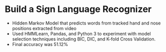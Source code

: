 # Build a Sign Language Recognizer

*	Hidden Markov Model that predicts words from tracked hand and nose positions extracted from video
*	Used HMMLearn, Pandas, and Python 3 to experiment with model selection techniques including BIC, DIC, and K-fold Cross Validation.
*	Final accuracy was 51.12%
